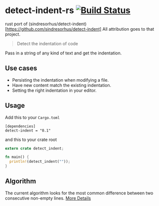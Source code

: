 # detect-indent-rs [![Build Status](https://travis-ci.org/stefanpenner/detect-indent-rs.svg?branch=master)](https://travis-ci.org/stefanpenner/detect-indent-rs)

rust port of
(sindresorhus/detect-indent)[https://github.com/sindresorhus/detect-indent] All
attribution goes to that project.

> Detect the indentation of code

Pass in a string of any kind of text and get the indentation.

## Use cases

- Persisting the indentation when modifying a file.
- Have new content match the existing indentation.
- Setting the right indentation in your editor.


## Usage

Add this to your `Cargo.toml`

```
[dependencies]
detect-indent = "0.1"
```

and this to your crate root

```rs
extern crate detect_indent;

fn main() {
  println!(detect_indent(""));
}
```

## Algorithm

The current algorithm looks for the most common difference between two
consecutive non-empty lines. [More Details](https://github.com/sindresorhus/detect-indent)
